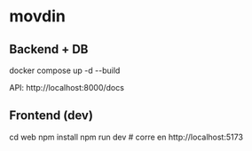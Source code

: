 # movdin

## Backend + DB
docker compose up -d --build

API: http://localhost:8000/docs

## Frontend (dev)
cd web
npm install
npm run dev  # corre en http://localhost:5173
